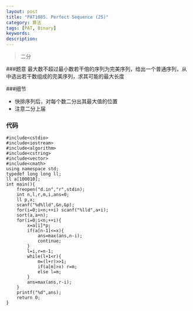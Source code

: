 ```yaml
---
layout: post
title: "PAT1085. Perfect Sequence (25)"
category: 算法
tags: [PAT, Binary]
keywords: 
description: 
---
```


> 二分

###题意
最大数不超过最小数若干倍的序列为完美序列，给出一个普通序列，从中选出若干数组成的完美序列，求其可能的最大长度

###细节
- 快排序列后，对每个数二分出其最大值的位置
- 注意二分上届

### 代码
```
#include<cstdio>
#include<iostream>
#include<algorithm>
#include<cstring>
#include<vector>
#include<cmath>
using namespace std;
typedef long long ll;
ll a[100010];
int main(){
    freopen("d.in","r",stdin);
    int n,l,r,m,i,ans=0;
    ll p,x;
    scanf("%d%lld",&n,&p);
    for(i=0;i<n;++i) scanf("%lld",a+i);
    sort(a,a+n);
    for(i=0;i<n;++i){
        x=a[i]*p;
        if(a[n-1]<=x){
            ans=max(ans,n-i);
            continue;
        }
        l=i,r=n-1;
        while(l+1<r){
            m=(l+r)>>1;
            if(a[m]>x) r=m;
            else l=m;
        }
        ans=max(ans,r-i);
    }
    printf("%d",ans);
    return 0;
}

```

